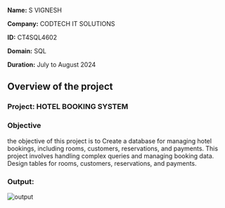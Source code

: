 **Name:** S VIGNESH 

**Company:** CODTECH IT SOLUTIONS

**ID:** CT4SQL4602

**Domain:** SQL

**Duration:** July to August 2024



## Overview of the project

### Project:   HOTEL BOOKING SYSTEM

### Objective 
the objective of this project is to Create a database for managing hotel bookings, including rooms, customers, reservations, and payments. This project involves handling complex queries and managing booking data. Design tables for rooms, customers, reservations, and payments.

### Output:
![output](https://github.com/user-attachments/assets/a6408cdc-fb13-47c5-962b-f864134844d3)
